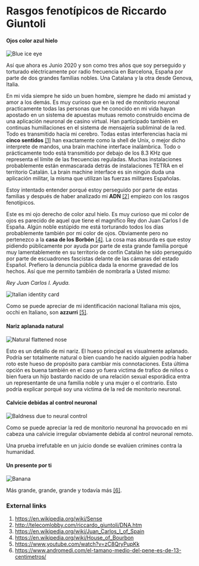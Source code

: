 # Rasgos fenotípicos de Riccardo Giuntoli

#### Ojos color azul hielo

![Blue ice eye](http://telecomlobby.com/Images/riccardo_giuntoli_phenotypic_traits_eye.webp)

Así que ahora es Junio 2020 y son como tres años que soy perseguido y torturado eléctricamente por radio frecuencia en Barcelona, España por parte de dos grandes familias nobles. Una Catalana y la otra desde Genova, Italia. 

En mi vida siempre he sido un buen hombre, siempre he dado mi amistad y amor a los demás. Es muy curioso que en la red de monitorio neuronal  practicamente todas las personas que he conocido en mi vida hayan apostado en un sistema de apuestas mutuas remoto construido encima de una aplicación neuronal de casino virtual. Han participado también en continuas humillaciones en el sistema de mensajería subliminal de la red. Todo es transmitido hacía mi cerebro. Todas estas interferencias hacía mi **cinco sentidos** [[1]](https://en.wikipedia.org/wiki/Sense) han exactamente como la shell de Unix, o mejor dicho interprete de mandos,  una brain machine interface inalámbrica. Todo o prácticamente todo está transmitido por debajo de los 8.3 KHz que representa el límite de las frecuencias reguladas. Muchas instalaciones probablemente están enmascarada detrás de instalaciones TETRA en el territorio Catalán. La brain machine interface es sin ningún duda una aplicación militar, la misma que utilizan las fuerzas militares Españolas. 

Estoy intentado entender porqué estoy perseguido por parte de estas familias y después de haber analizado mi **ADN** [[2]](http://telecomlobby.com/riccardo_giuntoli/DNA.htm) empiezo con los rasgos fenotípicos. 

Este es mi ojo derecho de color azul hielo. Es muy curioso que mi color de ojos es parecido de aquel que tiene el magnifico Rey don Juan Carlos I de España. Algún noble estúpido me está torturando todos los días probablemente también por mi color de ojos. Obviamente pero no pertenezco a la **casa de los Borbón** [[4]](https://en.wikipedia.org/wiki/House_of_Bourbon).  La cosa mas absurda es que estoy pidiendo públicamente por ayuda por parte de esta grande familia porqué muy lamentablemente en su territorio de confín Catalán he sido perseguido por parte de escuadrones fascistas delante de las cámaras del estado Español. Prefiero la denuncia pública dada la enorme gravedad de los hechos. Así que me permito también de nombrarla a Usted mismo:

*Rey Juan Carlos I. Ayuda.*    

![Italian identity card](http://telecomlobby.com/Images/riccardo_giuntoli_phenotypic_traits_ci.webp)

Como se puede apreciar de mi identificación nacional Italiana mis ojos, occhi en Italiano, son **azzurri** [[5]](https://www.youtube.com/watch?v=zC8QryPupKk).

#### Nariz aplanada natural

![Natural flattened nose](http://telecomlobby.com/Images/riccardo_giuntoli_phenotypic_traits_nose.webp)

Esto es un detallo de mi nariz. El hueso principal es visualmente aplanado. Podría ser totalmente natural o bien cuando he nacido alguien podría haber roto este hueso de propósito para cambiar mis connotaciones. Esta última opción es buena también en el caso yo fuera victima de trafico de niños o bien fuera un hijo bastardo nacido de una relación sexual esporádica entra un representante de una familia noble y una mujer o el contrario. Esto podría explicar porqué soy una victima de la red de monitorio neuronal.  

#### Calvicie debidas al control neuronal

![Baldness due to neural control](http://telecomlobby.com/Images/riccardo_giuntoli_baldness.webp)

Como se puede apreciar la red de monitorio neuronal ha provocado en mi cabeza una calvicie irregular obviamente debida al control neuronal remoto. 

Una prueba irrefutable en un juicio donde se evalúen crimines contra la humanidad. 

#### Un presente por ti

![Banana](http://telecomlobby.com/Images/riccardo_giuntoli_phenotypic_traits_banana.webp)

Más grande, grande, grande y todavía más [[6]](https://www.andromedi.com/el-tamano-medio-del-pene-es-de-13-centimetros/).

### External links

1. https://en.wikipedia.org/wiki/Sense
2. http://telecomlobby.com/riccardo_giuntoli/DNA.htm
3. https://en.wikipedia.org/wiki/Juan_Carlos_I_of_Spain
4. https://en.wikipedia.org/wiki/House_of_Bourbon
5. https://www.youtube.com/watch?v=zC8QryPupKk
6. https://www.andromedi.com/el-tamano-medio-del-pene-es-de-13-centimetros/

